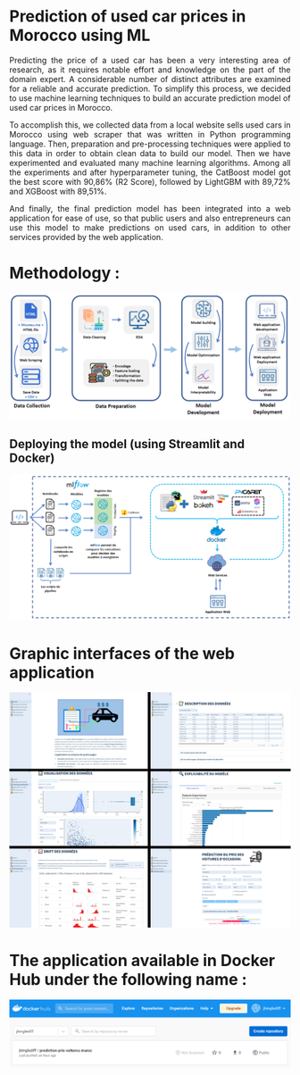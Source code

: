 # Prediction of used car prices in Morocco using ML

<p align="justify">
Predicting the price of a used car has been a very interesting area of research, as it requires notable effort and knowledge on the part of the domain expert. A considerable number of distinct attributes are examined for a reliable and accurate prediction. To simplify this process, we decided to use machine learning techniques to build an accurate prediction model of used car prices in Morocco.
</p>
<p align="justify">
To accomplish this, we collected data from a local website sells used cars in Morocco using web scraper that was written in Python programming language. Then, preparation and pre-processing techniques were applied to this data in order to obtain clean data
to build our model. Then we have experimented and evaluated many machine learning algorithms. Among all the experiments and after hyperparameter tuning, the CatBoost model got the best score with 90,86% (R2 Score), followed by LightGBM with 89,72% and XGBoost with 89,51%. 
</p>
<p align="justify">
And finally, the final prediction model has been integrated into a web application for ease of use, so that public users and also entrepreneurs can use this model to make predictions on used cars, in addition to other services provided by the web application.
</p>

# Methodology :

<center>
<img src="https://github.com/JhingleDiff/Prediction-of-used-car-prices-in-Morocco-using-machine-learning/blob/main/GHImgs/Meth.PNG" alt="Methodology">
</center>

## Deploying the model (using Streamlit and Docker)

<center>
<img src="https://github.com/JhingleDiff/Prediction-of-used-car-prices-in-Morocco-using-machine-learning/blob/main/GHImgs/meth_dev.png" alt="Methodology">
</center>

# Graphic interfaces of the web application

<center>
<img src="https://github.com/JhingleDiff/Prediction-of-used-car-prices-in-Morocco-using-machine-learning/blob/main/GHImgs/Iterfaces.jpg" alt="Interfaces">
</center>

# The application available in Docker Hub under the following name :

<center>
<img src="https://github.com/JhingleDiff/Prediction-of-used-car-prices-in-Morocco-using-machine-learning/blob/main/GHImgs/DockerHub.png" alt="DockerHub">
</center>
